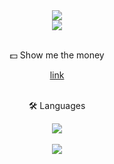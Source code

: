 <div align='center'>
  <img src="https://capsule-render.vercel.app/api?type=waving&color=auto&height=200&section=header&text=YeongGeun&fontSize=90" />
  <br><a href="https://github.com/syg0203"><img src="https://hits.seeyoufarm.com/api/count/incr/badge.svg?url=https%3A%2F%2Fgithub.com%2Fsyg0203&count_bg=%2379C83D&title_bg=%23555555&icon=&icon_color=%23E7E7E7&title=hits&edge_flat=false"/></a><br><br>
  <p>💵 Show me the money</p>
  <a href="https://tensecgames.com">link</a><br><br>
  <p>🛠 Languages</p>
  <img src="https://img.shields.io/badge/Python-3776AB?style=flat&logo=Python&logoColor=white" />
 <br><br><img src="https://github-readme-stats.vercel.app/api/top-langs/?username=syg0203&layout=compact">
</div>

<!--
**syg0203/syg0203** is a ✨ _special_ ✨ repository because its `README.md` (this file) appears on your GitHub profile.

Here are some ideas to get you started:

- 🔭 I’m currently working on ...
- 🌱 I’m currently learning ...
- 👯 I’m looking to collaborate on ...
- 🤔 I’m looking for help with ...
- 💬 Ask me about ...
- 📫 How to reach me: ...
- 😄 Pronouns: ...
- ⚡ Fun fact: ...
-->
